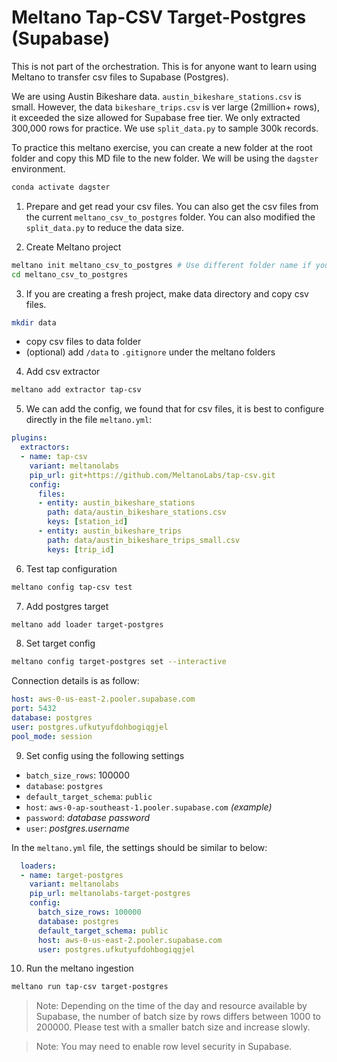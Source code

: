 # Meltano Tap-CSV Target-Postgres (Supabase)
This is not part of the orchestration. This is for anyone want to learn using Meltano to transfer csv files to Supabase (Postgres). 

We are using Austin Bikeshare data. `austin_bikeshare_stations.csv` is small. However, the data `bikeshare_trips.csv` is ver large (2million+ rows), it exceeded the size allowed for Supabase free tier. We only extracted 300,000 rows for practice. We use `split_data.py` to sample 300k records. 

To practice this meltano exercise, you can create a new folder at the root folder and copy this MD file to the new folder. We will be using the `dagster` environment.

```bash
conda activate dagster
```

1. Prepare and get read your csv files. You can also get the csv files from the current `meltano_csv_to_postgres` folder. You can also modified the `split_data.py` to reduce the data size.

2. Create Meltano project
```bash
meltano init meltano_csv_to_postgres # Use different folder name if you want to practice
cd meltano_csv_to_postgres
```

3. If you are creating a fresh project, make data directory and copy csv files.
```bash
mkdir data
```
- copy csv files to data folder
- (optional) add `/data` to `.gitignore` under the meltano folders

4. Add csv extractor
```bash
meltano add extractor tap-csv 
```

5. We can add the config, we found that for csv files, it is best to configure directly in the file `meltano.yml`:
```yml
plugins:
  extractors:
  - name: tap-csv
    variant: meltanolabs
    pip_url: git+https://github.com/MeltanoLabs/tap-csv.git
    config:
      files:
      - entity: austin_bikeshare_stations
        path: data/austin_bikeshare_stations.csv
        keys: [station_id]
      - entity: austin_bikeshare_trips
        path: data/austin_bikeshare_trips_small.csv
        keys: [trip_id]
```

6. Test tap configuration
```bash
meltano config tap-csv test
```

7. Add postgres target
```bash
meltano add loader target-postgres
```

8. Set target config
```bash
meltano config target-postgres set --interactive
```
Connection details is as follow:
```yaml
host: aws-0-us-east-2.pooler.supabase.com
port: 5432
database: postgres
user: postgres.ufkutyufdohbogiqgjel
pool_mode: session
```


9. Set config using the following settings
- `batch_size_rows`: 100000
- `database`: `postgres`
- `default_target_schema`: `public`
- `host`: `aws-0-ap-southeast-1.pooler.supabase.com` *(example)*
- `password`: *database password*
- `user`: *postgres.username*

In the `meltano.yml` file, the settings should be similar to below:
```yml
  loaders:
  - name: target-postgres
    variant: meltanolabs
    pip_url: meltanolabs-target-postgres
    config:
      batch_size_rows: 100000
      database: postgres
      default_target_schema: public
      host: aws-0-us-east-2.pooler.supabase.com
      user: postgres.ufkutyufdohbogiqgjel
```

10. Run the meltano ingestion
```bash
meltano run tap-csv target-postgres 
```

> Note: Depending on the time of the day and resource available by Supabase, the number of batch size by rows differs between 1000 to 200000. Please test with a smaller batch size and increase slowly.

> Note: You may need to enable row level security in Supabase.
